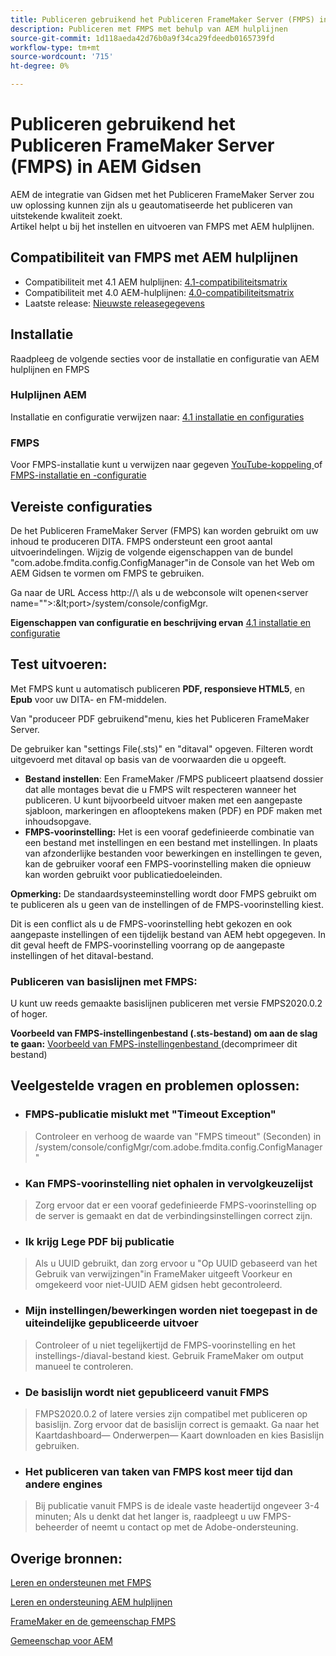 ```yaml
---
title: Publiceren gebruikend het Publiceren FrameMaker Server (FMPS) in AEM Gidsen
description: Publiceren met FMPS met behulp van AEM hulplijnen
source-git-commit: 1d118aeda42d76b0a9f34ca29fdeedb0165739fd
workflow-type: tm+mt
source-wordcount: '715'
ht-degree: 0%

---
```



# Publiceren gebruikend het Publiceren FrameMaker Server (FMPS) in AEM Gidsen

AEM de integratie van Gidsen met het Publiceren FrameMaker Server zou uw oplossing kunnen zijn als u geautomatiseerde het publiceren van uitstekende kwaliteit zoekt.\
Artikel helpt u bij het instellen en uitvoeren van FMPS met AEM hulplijnen.

## Compatibiliteit van FMPS met AEM hulplijnen

- Compatibiliteit met 4.1 AEM hulplijnen: [4.1-compatibiliteitsmatrix ](https://experienceleague.adobe.com/docs/experience-manager-guides-learn/tutorials/release-info/release-notes/on-prem-release-notes/release-notes-4.1.html?lang=en/#compatibility-matrix)
- Compatibiliteit met 4.0 AEM-hulplijnen: [4.0-compatibiliteitsmatrix](https://helpx.adobe.com/xml-documentation-for-experience-manager/release-note/release-notes-xml-documentation-solution-4-0.html/#Compatibility%20matrix)
- Laatste release: [Nieuwste releasegegevens](https://experienceleague.adobe.com/docs/experience-manager-guides-learn/tutorials/release-info/latest-release-info.html?lang=en)

## Installatie

Raadpleeg de volgende secties voor de installatie en configuratie van AEM hulplijnen en FMPS

### Hulplijnen AEM

Installatie en configuratie verwijzen naar: [ 4.1 installatie en configuraties ](https://helpx.adobe.com/content/dam/help/en/xml-documentation-solution/4-1-2/Adobe-Experience-Manager-Guides_Installation-Configuration-Guide_EN.pdf)

### FMPS

Voor FMPS-installatie kunt u verwijzen naar gegeven [YouTube-koppeling ](https://www.youtube.com/watch?v=2deelyM5VA8&amp;t) of [FMPS-installatie en -configuratie ](https://help.adobe.com/en_US/framemaker/server/index.html#t=fmps-user-guide%2Finstall_config_fmps.html%23install_config_fmps&amp;rhtocid=_2)

## Vereiste configuraties

De het Publiceren FrameMaker Server (FMPS) kan worden gebruikt om uw inhoud te produceren DITA. FMPS ondersteunt een groot aantal uitvoerindelingen. Wijzig de volgende eigenschappen van de bundel &quot;com.adobe.fmdita.config.ConfigManager&quot;in de Console van het Web om AEM Gidsen te vormen om FMPS te gebruiken.

Ga naar de URL Access http://\ als u de webconsole wilt openen&lt;server name=&quot;&quot;>:\&lt;port>/system/console/configMgr.

**Eigenschappen van configuratie en beschrijving ervan** [4.1 installatie en configuratie ](https://helpx.adobe.com/content/dam/help/en/xml-documentation-solution/4-1-2/Adobe-Experience-Manager-Guides_Installation-Configuration-Guide_EN.pdf#page=89)

## Test uitvoeren:

Met FMPS kunt u automatisch publiceren **PDF, responsieve HTML5**, en **Epub** voor uw DITA- en FM-middelen.

Van &quot;produceer PDF gebruikend&quot;menu, kies het Publiceren FrameMaker Server.

De gebruiker kan &quot;settings File(.sts)&quot; en &quot;ditaval&quot; opgeven. Filteren wordt uitgevoerd met ditaval op basis van de voorwaarden die u opgeeft.

- **Bestand instellen**: Een FrameMaker /FMPS publiceert plaatsend dossier dat alle montages bevat die u FMPS wilt respecteren wanneer het publiceren. U kunt bijvoorbeeld uitvoer maken met een aangepaste sjabloon, markeringen en aflooptekens maken (PDF) en PDF maken met inhoudsopgave.
- **FMPS-voorinstelling:** Het is een vooraf gedefinieerde combinatie van een bestand met instellingen en een bestand met instellingen. In plaats van afzonderlijke bestanden voor bewerkingen en instellingen te geven, kan de gebruiker vooraf een FMPS-voorinstelling maken die opnieuw kan worden gebruikt voor publicatiedoeleinden.

**Opmerking:** De standaardsysteeminstelling wordt door FMPS gebruikt om te publiceren als u geen van de instellingen of de FMPS-voorinstelling kiest.

Dit is een conflict als u de FMPS-voorinstelling hebt gekozen en ook aangepaste instellingen of een tijdelijk bestand van AEM hebt opgegeven. In dit geval heeft de FMPS-voorinstelling voorrang op de aangepaste instellingen of het ditaval-bestand.

### Publiceren van basislijnen met FMPS:

U kunt uw reeds gemaakte basislijnen publiceren met versie FMPS2020.0.2 of hoger.

**Voorbeeld van FMPS-instellingenbestand (.sts-bestand) om aan de slag te gaan:** [Voorbeeld van FMPS-instellingenbestand ](https://acrobat.adobe.com/link/track?uri=urn:aaid:scds:US:ef750752-7a7e-4e51-923e-6b7d9861ed54) (decomprimeer dit bestand)

## Veelgestelde vragen en problemen oplossen:

- ### FMPS-publicatie mislukt met &quot;Timeout Exception&quot;

>Controleer en verhoog de waarde van &quot;FMPS timeout&quot; (Seconden) in /system/console/configMgr/com.adobe.fmdita.config.ConfigManager&quot;

- ### Kan FMPS-voorinstelling niet ophalen in vervolgkeuzelijst

>Zorg ervoor dat er een vooraf gedefinieerde FMPS-voorinstelling op de server is gemaakt en dat de verbindingsinstellingen correct zijn.

- ### Ik krijg Lege PDF bij publicatie

>Als u UUID gebruikt, dan zorg ervoor u &quot;Op UUID gebaseerd van het Gebruik van verwijzingen&quot;in FrameMaker uitgeeft Voorkeur en omgekeerd voor niet-UUID AEM gidsen hebt gecontroleerd.

- ### Mijn instellingen/bewerkingen worden niet toegepast in de uiteindelijke gepubliceerde uitvoer

>Controleer of u niet tegelijkertijd de FMPS-voorinstelling en het instellings-/diaval-bestand kiest. Gebruik FrameMaker om output manueel te controleren.

- ### De basislijn wordt niet gepubliceerd vanuit FMPS

>FMPS2020.0.2 of latere versies zijn compatibel met publiceren op basislijn.
>Zorg ervoor dat de basislijn correct is gemaakt. Ga naar het Kaartdashboard— Onderwerpen— Kaart downloaden en kies Basislijn gebruiken.
- ### Het publiceren van taken van FMPS kost meer tijd dan andere engines

>Bij publicatie vanuit FMPS is de ideale vaste headertijd ongeveer 3-4 minuten; Als u denkt dat het langer is, raadpleegt u uw FMPS-beheerder of neemt u contact op met de Adobe-ondersteuning.

## Overige bronnen:

[Leren en ondersteunen met FMPS](https://helpx.adobe.com/support/framemaker-publishing-server.html)

[Leren en ondersteuning AEM hulplijnen](https://helpx.adobe.com/in/support/xml-documentation-for-experience-manager.html)

[FrameMaker en de gemeenschap FMPS](https://community.adobe.com/t5/framemaker/ct-p/ct-framemaker?page=1&amp;sort=latest_replies&amp;lang=all&amp;tabid=all)

[Gemeenschap voor AEM](https://experienceleaguecommunities.adobe.com/t5/experience-manager-guides/ct-p/aem-xml-documentation)
